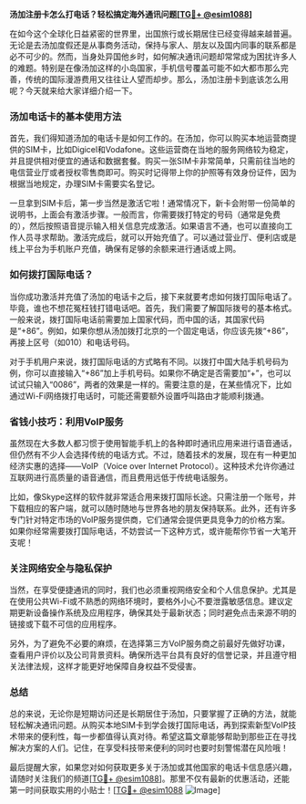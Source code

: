 **汤加注册卡怎么打电话？轻松搞定海外通讯问题[[TG💪+ @esim1088](https://t.me/s/esim1088)]**

在如今这个全球化日益紧密的世界里，出国旅行或长期居住已经变得越来越普遍。无论是去汤加度假还是从事商务活动，保持与家人、朋友以及国内同事的联系都是必不可少的。然而，当身处异国他乡时，如何解决通讯问题却常常成为困扰许多人的难题。特别是在像汤加这样的小岛国家，手机信号覆盖可能不如大都市那么完善，传统的国际漫游费用又往往让人望而却步。那么，汤加注册卡到底该怎么用呢？今天就来给大家详细介绍一下。

### 汤加电话卡的基本使用方法

首先，我们得知道汤加的电话卡是如何工作的。在汤加，你可以购买本地运营商提供的SIM卡，比如Digicel和Vodafone。这些运营商在当地的服务网络较为稳定，并且提供相对便宜的通话和数据套餐。购买一张SIM卡非常简单，只需前往当地的电信营业厅或者授权零售商即可。购买时记得带上你的护照等有效身份证件，因为根据当地规定，办理SIM卡需要实名登记。

一旦拿到SIM卡后，第一步当然是激活它啦！通常情况下，新卡会附带一份简单的说明书，上面会有激活步骤。一般而言，你需要拨打特定的号码（通常是免费的），然后按照语音提示输入相关信息完成激活。如果语言不通，也可以直接向工作人员寻求帮助。激活完成后，就可以开始充值了。可以通过营业厅、便利店或是线上平台为手机账户充值，确保有足够的余额来进行通话或上网。

### 如何拨打国际电话？

当你成功激活并充值了汤加的电话卡之后，接下来就要考虑如何拨打国际电话了。毕竟，谁也不想花冤枉钱打错电话吧。首先，我们需要了解国际拨号的基本格式。一般来说，拨打国际电话前需要加上国家代码，而中国的话，其国家代码是“+86”。例如，如果你想从汤加拨打北京的一个固定电话，你应该先拨“+86”，再接上区号（如010）和电话号码。

对于手机用户来说，拨打国际电话的方式略有不同。以拨打中国大陆手机号码为例，你可以直接输入“+86”加上手机号码。如果你不确定是否需要加“+”，也可以试试只输入“0086”，两者的效果是一样的。需要注意的是，在某些情况下，比如通过Wi-Fi网络拨打电话时，可能还需要额外设置呼叫路由才能顺利拨通。

### 省钱小技巧：利用VoIP服务

虽然现在大多数人都习惯于使用智能手机上的各种即时通讯应用来进行语音通话，但仍然有不少人会选择传统的电话方式。不过，随着技术的发展，现在有一种更加经济实惠的选择——VoIP（Voice over Internet Protocol）。这种技术允许你通过互联网进行高质量的语音通信，而且费用远低于传统电话服务。

比如，像Skype这样的软件就非常适合用来拨打国际长途。只需注册一个账号，并下载相应的客户端，就可以随时随地与世界各地的朋友保持联系。此外，还有许多专门针对特定市场的VoIP服务提供商，它们通常会提供更具竞争力的价格方案。如果你经常需要拨打国际电话，不妨尝试一下这种方式，或许能帮你节省一大笔开支呢！

### 关注网络安全与隐私保护

当然，在享受便捷通讯的同时，我们也必须重视网络安全和个人信息保护。尤其是在使用公共Wi-Fi或不熟悉的网络环境时，要格外小心不要泄露敏感信息。建议定期更新设备操作系统及应用程序，确保其处于最新状态；同时避免点击来源不明的链接或下载不可信的应用程序。

另外，为了避免不必要的麻烦，在选择第三方VoIP服务商之前最好先做好功课，查看用户评价以及公司背景资料。确保所选平台具有良好的信誉记录，并且遵守相关法律法规，这样才能更好地保障自身权益不受侵害。

### 总结

总的来说，无论你是短期访问还是长期居住于汤加，只要掌握了正确的方法，就能轻松解决通讯问题。从购买本地SIM卡到学会拨打国际电话，再到探索新型VoIP技术带来的便利性，每一步都值得认真对待。希望这篇文章能够帮助到那些正在寻找解决方案的人们。记住，在享受科技带来便利的同时也要时刻警惕潜在风险哦！

最后提醒大家，如果您对如何获取更多关于汤加或其他国家的电话卡信息感兴趣，请随时关注我们的频道[[TG💪+ @esim1088](https://t.me/s/esim1088)]。那里不仅有最新的优惠活动，还能第一时间获取实用的小贴士！[[TG💪+ @esim1088](https://t.me/s/esim1088) ![Image](https://i.postimg.cc/4NQfJmqS/Snipaste-2025-05-13-00-14-12.png)]